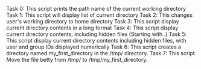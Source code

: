 Task 0: This script prints the path name of the current working directory
Task 1: This script will display list of current directory
Task 2: This changes user's working directory to home directory
Task 3: This script display current directory contents in a long format
Task 4: This script display current directory contents, including hidden files (Starting with .)
Task 5: This script display current directory contents including hidden files, with user and group IDs displayed numerically
Task 6: This script  creates a directory named my_first_directory in the /tmp/ directory.
Task 7: This script Move the file betty from /tmp/ to /tmp/my_first_directory.
